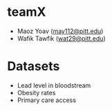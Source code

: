 # teamX
- Maoz Yoav (may112@pitt.edu)
- Wafik Tawfik (wat29@pitt.edu)

# Datasets
- Lead level in bloodstream
- Obesity rates
- Primary care access
